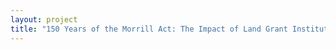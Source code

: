 ```yaml
--- 
layout: project 
title: "150 Years of the Morrill Act: The Impact of Land Grant Institutions on Agricultural History and Rural Life in the U.S." 
---
```



